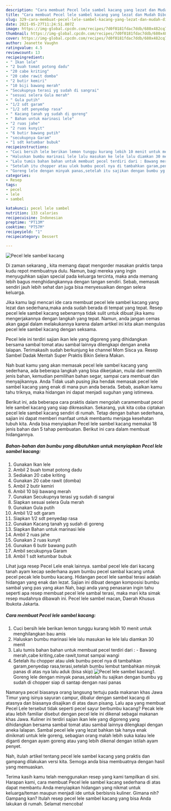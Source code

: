 ```yaml
---
description: "Cara membuat Pecel lele sambel kacang yang lezat dan Mudah Dibuat"
title: "Cara membuat Pecel lele sambel kacang yang lezat dan Mudah Dibuat"
slug: 329-cara-membuat-pecel-lele-sambel-kacang-yang-lezat-dan-mudah-dibuat
date: 2021-05-27T11:24:51.807Z
image: https://img-global.cpcdn.com/recipes/7d0f0181fdac7ddb/680x482cq70/pecel-lele-sambel-kacang-foto-resep-utama.jpg
thumbnail: https://img-global.cpcdn.com/recipes/7d0f0181fdac7ddb/680x482cq70/pecel-lele-sambel-kacang-foto-resep-utama.jpg
cover: https://img-global.cpcdn.com/recipes/7d0f0181fdac7ddb/680x482cq70/pecel-lele-sambel-kacang-foto-resep-utama.jpg
author: Jeanette Vaughn
ratingvalue: 4.5
reviewcount: 13
recipeingredient:
- " Ikan lele"
- "2 buah tomat potong dadu"
- "20 cabe kriting"
- "20 cabe rawit domba"
- "2 butir kemiri"
- "10 biji bawang merah"
- "Secukupnya terasi yg sudah di sangrai"
- "sesuai selera Gula merah"
- " Gula putih"
- "1/2 sdt garam"
- "1/2 sdt penyedap rasa"
- " Kacang tanah yg sudah di goreng"
- " Bahan untuk marinasi lele"
- "2 ruas jahe"
- "2 ruas kunyit"
- "6 butir bawang putih"
- "secukupnya Garam"
- "1 sdt ketumbar bubuk"
recipeinstructions:
- "Cuci bersih lele berikan lemon tunggu kurang lebih 10 menit untuk menghilangkan bau amis"
- "Haluskan bumbu marinasi lele lalu masukan ke lele lalu diamkan 30 menit"
- "Lalu tumis bahan bahan untuk membuat pecel terdiri dari : Bawang merah,cabe kriting,cabe rawit,tomat sampai wangi"
- "Setelah itu chopper atau ulek bumbu pecel nya di tambahkan garam,penyedap rasa,terasi,setelah bumbu lembut tambahkan minyak panas di atas nya lalu aduk (bisa skip)"
- "Goreng lele dengan minyak panas,setelah itu sajikan dengan bumbu yg sudah di chopper siap di santap dengan nasi panas"
categories:
- Resep
tags:
- pecel
- lele
- sambel

katakunci: pecel lele sambel 
nutrition: 133 calories
recipecuisine: Indonesian
preptime: "PT13M"
cooktime: "PT57M"
recipeyield: "1"
recipecategory: Dessert

---
```



![Pecel lele sambel kacang](https://img-global.cpcdn.com/recipes/7d0f0181fdac7ddb/680x482cq70/pecel-lele-sambel-kacang-foto-resep-utama.jpg)

Di zaman  sekarang , kita memang dapat mengorder masakan praktis tanpa kudu repot membuatnya dulu. Namun, bagi mereka yang ingin menyuguhkan sajian special pada keluarga tercinta, maka anda memang lebih bagus menghidangkannya dengan tangan sendiri. Sebab, memasak sendiri jauh lebih sehat dan juga bisa menyesuaikan dengan selera keluarga.

Jika kamu lagi mencari ide cara membuat pecel lele sambel kacang yang lezat dan sederhana,maka anda sudah berada di tempat yang tepat. Resep pecel lele sambel kacang  sebenarnya tidak sulit untuk dibuat jika kamu mengerjakannya dengan langkah yang tepat. Namun, anda jangan cemas akan gagal dalam melakukannya 
karena dalam artikel ini kita akan mengulas pecel lele sambel kacang dengan seksama.  

Pecel lele ini terdiri sajian ikan lele yang digoreng yang dihidangkan bersama sambal tomat atau sambal lainnya dilengkapi dengan aneka lalapan. Terimakasih sudah berkunjung ke channel Mom Sisca ya. Resep Sambel Dadak Mentah Super Praktis Bikin Selera Makan.

Nah buat kamu yang akan memasak pecel lele sambel kacang yang sederhana, ada beberapa langkah yang bisa dikerjakan, mulai dari memilih jenis bahan, kemudian pemilihan bahan segar, sampai cara membuat dan menyajikannya. Anda Tidak usah pusing jika hendak memasak pecel lele sambel kacang yang enak di mana pun anda berada. Sebab, asalkan kamu  tahu triknya, maka hidangan ini dapat menjadi suguhan yang istimewa.

Berikut ini, ada beberapa cara praktis  dalam mengolah caramembuat pecel lele sambel kacang yang siap dikreasikan. Sekarang, yuk kita coba ciptakan pecel lele sambel kacang sendiri di rumah. Tetap dengan bahan sederhana, sajian ini dapat memberi manfaat untuk membantu menjaga kesehatan tubuh kita. Anda bisa menyiapkan Pecel lele sambel kacang memakai 18 jenis bahan dan 5 tahap pembuatan. Berikut ini cara dalam membuat hidangannya.

<!--inarticleads1-->

##### Bahan-bahan dan bumbu yang dibutuhkan untuk menyiapkan Pecel lele sambel kacang:

1. Gunakan  Ikan lele
1. Ambil 2 buah tomat potong dadu
1. Sediakan 20 cabe kriting
1. Gunakan 20 cabe rawit (domba)
1. Ambil 2 butir kemiri
1. Ambil 10 biji bawang merah
1. Gunakan Secukupnya terasi yg sudah di sangrai
1. Siapkan sesuai selera Gula merah
1. Gunakan  Gula putih
1. Ambil 1/2 sdt garam
1. Siapkan 1/2 sdt penyedap rasa
1. Gunakan  Kacang tanah yg sudah di goreng
1. Siapkan  Bahan untuk marinasi lele
1. Ambil 2 ruas jahe
1. Gunakan 2 ruas kunyit
1. Gunakan 6 butir bawang putih
1. Ambil secukupnya Garam
1. Ambil 1 sdt ketumbar bubuk


Lihat juga resep Pecel Lele enak lainnya. sambal pecel lele dari kacang tanah ayam kecap sederhana ayam bumbu pecel sambal kacang untuk pecel pecak lele bumbu kacang. Hidangan pecel lele sambal terasi adalah hidangan yang enak dan lezat. Sajian ini dibuat dengan komposisi bumbu sambal yang pas yang akan Nah, bagi anda yang penasaran ingin tahu seperti apa resep membuat pecel lele sambal terasi, maka mari kita simak resep mudahnya dibawah ini. Pecel lele sambel macan, Daerah Khusus Ibukota Jakarta. 

<!--inarticleads2-->

##### Cara membuat Pecel lele sambel kacang:

1. Cuci bersih lele berikan lemon tunggu kurang lebih 10 menit untuk menghilangkan bau amis
1. Haluskan bumbu marinasi lele lalu masukan ke lele lalu diamkan 30 menit
1. Lalu tumis bahan bahan untuk membuat pecel terdiri dari : - Bawang merah,cabe kriting,cabe rawit,tomat sampai wangi
1. Setelah itu chopper atau ulek bumbu pecel nya di tambahkan garam,penyedap rasa,terasi,setelah bumbu lembut tambahkan minyak panas di atas nya lalu aduk (bisa skip)
<img src="//assets-global.cpcdn.com/assets/icons/button_play-2c75c40dde080a61004c1f40b05d8f140eaff45d7e9e6481dc71c63d2e7c4909.png" alt="Pecel lele sambel kacang">1. Goreng lele dengan minyak panas,setelah itu sajikan dengan bumbu yg sudah di chopper siap di santap dengan nasi panas


Namanya pecel biasanya orang langsung tertuju pada makanan khas Jawa Timur yang isinya sayuran campur, dibalur dengan sambel kacang di atasnya dan biasanya disajikan di atas daun pisang. Lalu apa yang membuat Pecel Lele tersebut tidak seperti pecel sayur berbumbu kacang? Pecak lele atau lebih familiar disebut dengan pecel lele ini dikenal sebagai makanan khas Jawa. Kuliner ini terdiri sajian ikan lele yang digoreng yang dihidangkan bersama sambal tomat atau sambal lainnya dilengkapi dengan aneka lalapan. Sambal pecel lele yang lezat bahkan tak hanya enak dinikmati untuk lele goreng, sebagian orang malah lebih suka kalau lele diganti dengan ayam goreng atau yang lebih dikenal dengan istilah ayam penyet. 

Nah, itulah artikel tentang  pecel lele sambel kacang  yang praktis dan gampang dilakukan versi kita. Semoga anda bisa membuatnya dengan hasil yang memuaskan. 

Terima kasih kamu telah menggunakan resep yang kami tampilkan di sini. Harapan kami, cara membuat  Pecel lele sambel kacang sederhana di atas dapat membantu Anda menyiapkan hidangan yang nikmat untuk keluarga/teman maupun menjadi ide untuk berbisnis kuliner. Gimana nih? Gampang kan? Itulah resep pecel lele sambel kacang yang bisa Anda lakukan di rumah. Selamat mencoba!

